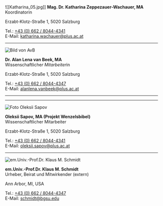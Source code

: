 
![[Katharina_05.jpg]]
**Mag. Dr. Katharina Zeppezauer-Wachauer, MA**  
Koordinatorin

Erzabt-Klotz-Straße 1, 5020 Salzburg  

Tel.: [+43 (0) 662 / 8044-4341](tel:+4366280444341)  
E-Mail: katharina.wachauer@plus.ac.at  

---

![Bild von AvB](https://www.plus.ac.at/wp-content/uploads/2023/07/AvB%C2%A9anjapaap_PRINT10.jpg)

**Dr. Alan Lena van Beek, MA**  
Wissenschaftliche*r Mitarbeiter*in

Erzabt-Klotz-Straße 1, 5020 Salzburg  

Tel.: [+43 (0) 662 / 8044-4347](tel:+4366280444347)  
E-Mail: alanlena.vanbeek@plus.ac.at  

---


---

![Foto Oleksii Sapov](https://www.plus.ac.at/wp-content/uploads/2022/08/sapov.jpg)

**Oleksii Sapov, MA (Projekt Wenzelsbibel)**  
Wissenschaftlicher Mitarbeiter

Erzabt-Klotz-Straße 1, 5020 Salzburg  

Tel.: [+43 (0) 662 / 8044-4341](tel:+4366280444341)  
E-Mail: oleksii.sapov@plus.ac.at  

---

![em.Univ.-Prof.Dr. Klaus M. Schmidt](https://www.plus.ac.at/wp-content/uploads/2021/02/klaus.jpg "em.Univ.-Prof.Dr. Klaus M. Schmidt")

**em.Univ.-Prof.Dr. Klaus M. Schmidt**  
Urheber, Beirat und Mitwirkender (extern)

Ann Arbor, MI, USA  

Tel.: [+43 (0) 662 / 8044-4347](tel:+4366280444347)  
E-Mail: schmidt@bgsu.edu